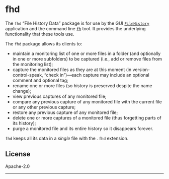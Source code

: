 # fhd

The `fhd` “File History Data” package is for use by the GUI
[`FileHistory`](https://github.com/mark-summerfield/filehistory) application
and the command line [`fh`](https://github.com/mark-summerfield/fh) tool. It
provides the underlying functionality that these tools use.

The `fhd` package allows its clients to:

- maintain a monitoring list of one or more files in a folder (and
  optionally in one or more subfolders) to be captured (i.e., add or
  remove files from the monitoring list);
- capture the monitored files as they are at this moment (in
  version-control-speak, “check in”)—each capture may include an optional
  comment and optional tag; 
- rename one or more files (so history is preserved despite the name
  change);
- view previous captures of any monitored file;
- compare any previous capture of any monitored file with the current
  file or any other previous capture;
- restore any previous capture of any monitored file;
- delete one or more captures of a monitored file (thus forgetting parts of
  its history);
- purge a monitored file and its entire history so it disappears forever.

`fhd` keeps all its data in a _single_ file with the `.fhd` extension.

## License

Apache-2.0

---
